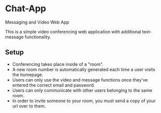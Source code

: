 # Chat-App
Messaging and Video Web App

This is a simple video conferencing web application with additional text-message functionality. 

## Setup
- Conferencing takes place inside of a "room". 
- A new room number is automatically generated each time a user visits the homepage. 
- Users can only use the video and message functions once they've entered the correct email and password. 
- Users can only communicate with other users belonging to the same room. 
- In order to invite someone to your room, you must send a copy of your url over to them.
